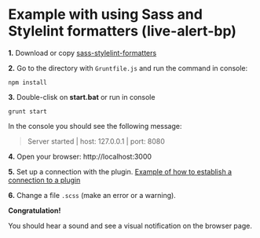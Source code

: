 
# Example with using Sass and Stylelint formatters (live-alert-bp)

**1.** Download or copy [sass-stylelint-formatters](https://github.com/Yuriy-Svetlov/live-alert-bp/tree/master/documentation/examples/grunt/sass-stylelint-formatters)

**2.** Go to the directory with `Gruntfile.js` and run the command in console: 

```shell
npm install
```

**3.** Double-clisk on **start.bat** or run in console 

```shell
grunt start
```
In the console you should see the following message:

> Server started | host: 127.0.0.1 | port: 8080

**4.** 
Open your browser: http://localhost:3000

**5.** Set up a connection with the plugin. [Example of how to establish a connection to a plugin](https://github.com/Yuriy-Svetlov/live-alert-bp/tree/master/documentation/examples/%D1%81onnect_to_server)

**6.** Change a file `.scss` (make an error or a warning).

**Congratulation!**

You should hear a sound and see a visual notification on the browser page.
